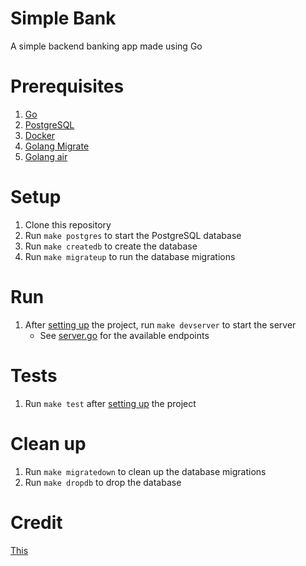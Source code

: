 # Simple Bank

A simple backend banking app made using Go

# Prerequisites

1. [Go](https://golang.org/doc/install)
2. [PostgreSQL](https://www.postgresql.org/download/)
3. [Docker](https://docs.docker.com/get-docker/)
4. [Golang Migrate](https://github.com/golang-migrate/migrate/tree/master/cmd/migrate#installation)
5. [Golang air](https://github.com/cosmtrek/air#installation)

# Setup

1. Clone this repository
2. Run `make postgres` to start the PostgreSQL database
3. Run `make createdb` to create the database
4. Run `make migrateup` to run the database migrations

# Run

1. After [setting up](#setup) the project, run `make devserver` to start the server
    - See [server.go](./src/api/server.go) for the available endpoints

# Tests

1. Run `make test` after [setting up](#setup) the project

# Clean up

1. Run `make migratedown` to clean up the database migrations
2. Run `make dropdb` to drop the database

# Credit

[This](https://www.youtube.com/playlist?list=PLy_6D98if3ULEtXtNSY_2qN21VCKgoQAE)
